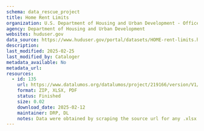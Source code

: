 ```yaml
---
schema: data_rescue_project 
title: Home Rent Limits
organization: U.S. Department of Housing and Urban Development - Office of Policy Development and Research
agency: Department of Housing and Urban Development
websites: huduser.gov
data_source: https://www.huduser.gov/portal/datasets/HOME-rent-limits.html
description: 
last_modified: 2025-02-25
last_modified_by: Cataloger
metadata_available: No
metadata_url: 
resources:
  - id: 135
    url: https://www.datalumos.org/datalumos/project/219166/version/V1/view
    format: ZIP, XLSX, PDF
    status: Finished
    size: 0.02
    download_date: 2025-02-12
    maintainer: DRP, DL
    notes: Data were obtained by scraping the source url for any .xlsx and .pdf files. The thus obtained files were compressed into a single .zip archive and uploaded to the Data Lumos archive.
---
```

